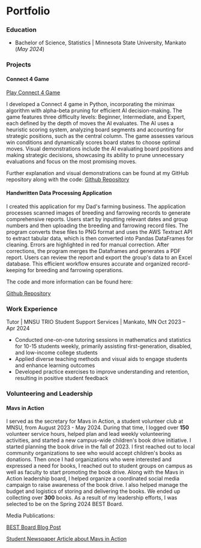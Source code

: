 # Portfolio

### Education
- Bachelor of Science, Statistics | Minnesota State University, Mankato (_May 2024_)
  
### Projects
#### Connect 4 Game
[Play Connect 4 Game](https://jakeh766.github.io/portfolio/assets/Connect4/build/web/index.html)

I developed a Connect 4 game in Python, incorporating the minimax algorithm with alpha-beta pruning for efficient AI decision-making. The game features three difficulty levels: Beginner, Intermediate, and Expert, each defined by the depth of moves the AI evaluates. The AI uses a heuristic scoring system, analyzing board segments and accounting for strategic positions, such as the central column. The game assesses various win conditions and dynamically scores board states to choose optimal moves. Visual demonstrations include the AI evaluating board positions and making strategic decisions, showcasing its ability to prune unnecessary evaluations and focus on the most promising moves.

Further explanation and visual demonstrations can be found at my GitHub repository along with the code: [Github Repository](https://github.com/Jakeh766/Connect4)

#### Handwritten Data Processing Application

I created this application for my Dad's farming business. The application processes scanned images of breeding and farrowing records to generate comprehensive reports. Users start by inputting relevant dates and group numbers and then uploading the breeding and farrowing record files. The program converts these files to PNG format and uses the AWS Textract API to extract tabular data, which is then converted into Pandas DataFrames for cleaning. Errors are highlighted in red for manual correction. After corrections, the program merges the Dataframes and generates a PDF report. Users can review the report and export the group's data to an Excel database. This efficient workflow ensures accurate and organized record-keeping for breeding and farrowing operations.

The code and more information can be found here:

[Github Repository](https://github.com/Jakeh766/pigmaker-program)

### Work Experience
Tutor | MNSU TRIO Student Support Services | Mankato, MN Oct 2023 – Apr 2024
- Conducted one-on-one tutoring sessions in mathematics and statistics for 10-15 students weekly, primarily
assisting first-generation, disabled, and low-income college students
- Applied diverse teaching methods and visual aids to engage students and enhance learning outcomes
- Developed practice exercises to improve understanding and retention, resulting in positive student feedback

### Volunteering and Leadership

#### Mavs in Action
I served as the secretary for Mavs in Action, a student volunteer club at MNSU, from August 2023 - May 2024. During that time, I logged over **150** volunteer service hours, helped plan and lead weekly volunteering activities, and started a new campus-wide children's book drive initiative. I started planning the book drive in the fall of 2023. I first reached out to local community organizations to see who would accept children's books as donations. Then once I had organizations who were interested and expressed a need for books, I reached out to student groups on campus as well as faculty to start promoting the book drive. Along with the Mavs in Action leadership board, I helped organize a coordinated social media campaign to raise awareness of the book drive. I also helped manage the budget and logistics of storing and delivering the books. We ended up collecting over **300** books. As a result of my leadership efforts, I was selected to be on the Spring 2024 BEST Board.

Media Publications:

[BEST Board Blog Post](https://blog.mnsu.edu/csu/best-board-s24-jake-hauser-leads-march-book-drive-as-a-new-maverick-tradition/)

[Student Newspaper Article about Mavs in Action](https://www.msureporter.com/2022/10/18/mavs-in-action-connects-with-mankato-community/)


